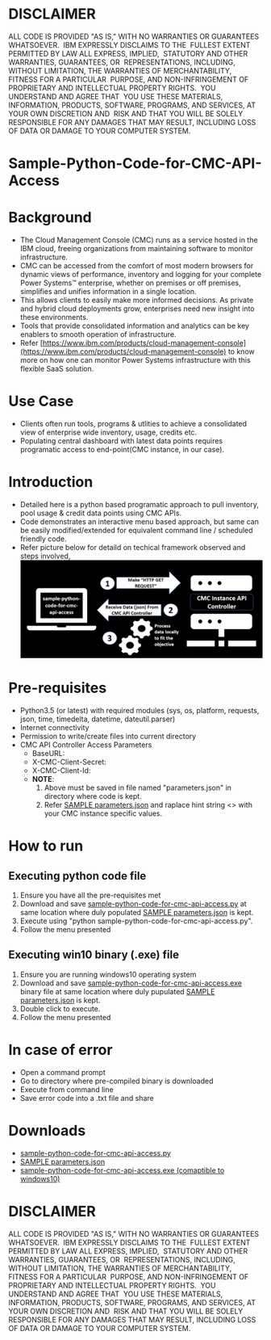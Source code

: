 #
#
# DISCLAIMER
ALL CODE IS PROVIDED "AS IS," WITH NO WARRANTIES OR GUARANTEES WHATSOEVER.  IBM EXPRESSLY DISCLAIMS TO THE  FULLEST EXTENT PERMITTED BY LAW ALL EXPRESS, IMPLIED,  STATUTORY AND OTHER WARRANTIES, GUARANTEES, OR  REPRESENTATIONS, INCLUDING, WITHOUT LIMITATION, THE WARRANTIES OF MERCHANTABILITY, FITNESS FOR A PARTICULAR  PURPOSE, AND NON-INFRINGEMENT OF PROPRIETARY AND INTELLECTUAL PROPERTY RIGHTS.  YOU UNDERSTAND AND AGREE THAT  YOU USE THESE MATERIALS, INFORMATION, PRODUCTS, SOFTWARE, PROGRAMS, AND SERVICES, AT YOUR OWN DISCRETION AND  RISK AND THAT YOU WILL BE SOLELY RESPONSIBLE FOR ANY DAMAGES THAT MAY RESULT, INCLUDING LOSS OF DATA OR DAMAGE TO YOUR COMPUTER SYSTEM.
#
#
# Sample-Python-Code-for-CMC-API-Access
#
#
# Background
- The Cloud Management Console (CMC) runs as a service hosted in the IBM cloud, freeing organizations from maintaining software to monitor infrastructure.  
- CMC can be accessed from the comfort of most modern browsers for dynamic views of performance, inventory and logging for your complete Power Systems™ enterprise, whether on premises or off premises, simplifies and unifies information in a single location.  
-  This allows clients to easily make more informed decisions. As private and hybrid cloud deployments grow, enterprises need new insight into these environments.  
-  Tools that provide consolidated information and analytics can be key enablers to smooth operation of infrastructure.  
-  Refer [https://www.ibm.com/products/cloud-management-console](https://www.ibm.com/products/cloud-management-console) to know more on how one can monitor Power Systems infrastructure with this flexible SaaS solution.
#
#
# Use Case  
- Clients often run tools, programs & utlities to achieve a consolidated view of enterprise wide inventory, usage, credits etc.   
- Populating central dashboard with latest data points requires programatic access to end-point(CMC instance, in our case).   
#
#
# Introduction   
- Detailed here is a python based programatic approach to pull inventory, pool usage & credit data points using CMC APIs.   
- Code demonstrates an interactive menu based approach, but same can be easily modified/extended for equivalent command line / scheduled friendly code.   
- Refer picture below for detaild on techical framework observed and steps involved,   
![Alt text](https://github.com/lokeshbhatt/Sample-Python-Code-for-CMC-API-Access/blob/main/sample-python-code-for-cmc-api-access-framework.JPG "Sample Python Code for CMC API  Access Framework")
#
#
# Pre-requisites   
- Python3.5 (or latest) with required modules (sys, os, platform, requests, json, time, timedelta, datetime, dateutil.parser)   
- Internet connectivity   
- Permission to write/create files into current directory   
- CMC API Controller Access Parameters   
  -  BaseURL:   
  -  X-CMC-Client-Secret:  
  -  X-CMC-Client-Id:   
  -  **NOTE**:   
     1. Above must be saved in file named "parameters.json" in directory where code is kept.    
     2. Refer [SAMPLE parameters.json](https://github.com/lokeshbhatt/Sample-Python-Code-for-CMC-API-Access/blob/main/parameters.json "parameters.json") and raplace hint string <> with your CMC instance specific values.    
#   
#   
# How to run   
## Executing python code file 
1. Ensure you have all the pre-requisites met
2. Download and save [sample-python-code-for-cmc-api-access.py](https://github.com/lokeshbhatt/Sample-Python-Code-for-CMC-API-Access/blob/main/sample-python-code-for-cmc-api-access.py) at same location where duly populated [SAMPLE parameters.json](https://github.com/lokeshbhatt/Sample-Python-Code-for-CMC-API-Access/blob/main/parameters.json "parameters.json") is kept.
3. Execute using "python sample-python-code-for-cmc-api-access.py".
4. Follow the menu presented
##    Executing win10 binary (.exe) file
1. Ensure you are running windows10 operating system
2. Download and save [sample-python-code-for-cmc-api-access.exe](https://github.com/lokeshbhatt/Sample-Python-Code-for-CMC-API-Access/blob/main/sample-python-code-for-cmc-api-access.exe) binary file at same location where duly pupulated [SAMPLE parameters.json](https://github.com/lokeshbhatt/Sample-Python-Code-for-CMC-API-Access/blob/main/parameters.json "parameters.json") is kept.
3. Double click to execute.
4. Follow the menu presented
#
#
# In case of error
- Open a command prompt
- Go to directory where pre-compiled binary is downloaded
- Execute from command line
- Save error code into a .txt file and share
#
#
# Downloads
- [sample-python-code-for-cmc-api-access.py](https://github.com/lokeshbhatt/Sample-Python-Code-for-CMC-API-Access/blob/main/sample-python-code-for-cmc-api-access.py)
- [SAMPLE parameters.json](https://github.com/lokeshbhatt/Sample-Python-Code-for-CMC-API-Access/blob/main/parameters.json "parameters.json")
- [sample-python-code-for-cmc-api-access.exe (comaptible to windows10)](https://github.com/lokeshbhatt/Sample-Python-Code-for-CMC-API-Access/blob/main/sample-python-code-for-cmc-api-access.exe")
#
#
# DISCLAIMER
ALL CODE IS PROVIDED "AS IS," WITH NO WARRANTIES OR GUARANTEES WHATSOEVER.  IBM EXPRESSLY DISCLAIMS TO THE  FULLEST EXTENT PERMITTED BY LAW ALL EXPRESS, IMPLIED,  STATUTORY AND OTHER WARRANTIES, GUARANTEES, OR  REPRESENTATIONS, INCLUDING, WITHOUT LIMITATION, THE WARRANTIES OF MERCHANTABILITY, FITNESS FOR A PARTICULAR  PURPOSE, AND NON-INFRINGEMENT OF PROPRIETARY AND INTELLECTUAL PROPERTY RIGHTS.  YOU UNDERSTAND AND AGREE THAT  YOU USE THESE MATERIALS, INFORMATION, PRODUCTS, SOFTWARE, PROGRAMS, AND SERVICES, AT YOUR OWN DISCRETION AND  RISK AND THAT YOU WILL BE SOLELY RESPONSIBLE FOR ANY DAMAGES THAT MAY RESULT, INCLUDING LOSS OF DATA OR DAMAGE TO YOUR COMPUTER SYSTEM.
#
#
